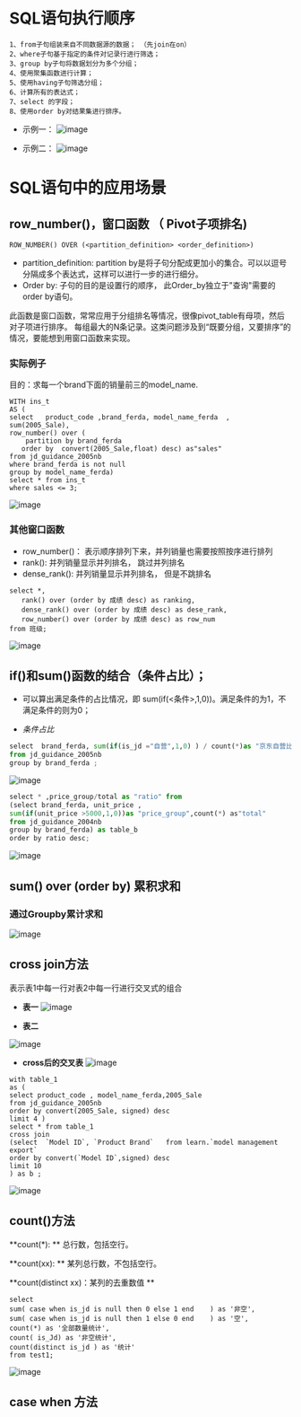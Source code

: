 # SQL语句执行顺序 

```
1、from子句组装来自不同数据源的数据； （先join在on）
2、where子句基于指定的条件对记录行进行筛选；
3、group by子句将数据划分为多个分组；
4、使用聚集函数进行计算；
5、使用having子句筛选分组；
6、计算所有的表达式；
7、select 的字段；
8、使用order by对结果集进行排序。
```
- 示例一：
![image](https://user-images.githubusercontent.com/65394762/114137365-a9c1bb00-993e-11eb-90e6-f601f58efbb9.png)

- 示例二： 
![image](https://user-images.githubusercontent.com/65394762/114671692-f2aab280-9d36-11eb-819e-1f40af915410.png)



# SQL语句中的应用场景
## row_number()，窗口函数  （ Pivot子项排名)
```ROW_NUMBER() OVER (<partition_definition> <order_definition>)```
  - partition_definition: partition by是将子句分配成更加小的集合。可以以逗号分隔成多个表达式，这样可以进行一步的进行细分。  
  - Order by: 子句的目的是设置行的顺序， 此Order_by独立于"查询"需要的order by语句。 
 
此函数是窗口函数，常常应用于分组排名等情况，很像pivot_table有母项，然后对子项进行排序。 
每组最大的N条记录。这类问题涉及到“既要分组，又要排序”的情况，要能想到用窗口函数来实现。

### 实际例子
目的：求每一个brand下面的销量前三的model_name.

```
WITH ins_t 
AS (
select   product_code ,brand_ferda, model_name_ferda  , sum(2005_Sale),
row_number() over (  
	partition by brand_ferda
   order by  convert(2005_Sale,float) desc) as"sales"
from jd_guidance_2005nb 
where brand_ferda is not null 
group by model_name_ferda)
select * from ins_t
where sales <= 3;
```
![image](https://user-images.githubusercontent.com/65394762/114490661-cfeda080-9c47-11eb-976d-c04f19d8d112.png)

### 其他窗口函数
- row_number()： 表示顺序排列下来，并列销量也需要按照按序进行排列
- rank():  并列销量显示并列排名， 跳过并列排名
- dense_rank(): 并列销量显示并列排名， 但是不跳排名

```
select *,
   rank() over (order by 成绩 desc) as ranking,
   dense_rank() over (order by 成绩 desc) as dese_rank,
   row_number() over (order by 成绩 desc) as row_num
from 班级;
```
![image](https://user-images.githubusercontent.com/65394762/114491975-3247a080-9c4a-11eb-80c8-f580c16b0378.png)



## if()和sum()函数的结合（条件占比）； 

- 可以算出满足条件的占比情况，即 sum(if(<条件>,1,0))。满足条件的为1，不满足条件的则为0； 

- *条件占比* 
``` python
select  brand_ferda, sum(if(is_jd ="自营",1,0) ) / count(*)as "京东自营比例"
from jd_guidance_2005nb
group by brand_ferda ;
```
![image](https://user-images.githubusercontent.com/65394762/117126991-1c06ad80-adce-11eb-891e-de819fa8b467.png)



``` python
select * ,price_group/total as "ratio" from
(select brand_ferda, unit_price ,
sum(if(unit_price >5000,1,0))as "price_group",count(*) as"total"
from jd_guidance_2004nb
group by brand_ferda) as table_b
order by ratio desc;
```

![image](https://user-images.githubusercontent.com/65394762/117125331-fc6e8580-adcb-11eb-828a-23ab8128e252.png)


## sum() over (order by) 累积求和



### 通过Groupby累计求和
![image](https://user-images.githubusercontent.com/65394762/117282230-145f0b80-ae97-11eb-836a-cca23554fb68.png)


## cross join方法
表示表1中每一行对表2中每一行进行交叉式的组合

- **表一**
![image](https://user-images.githubusercontent.com/65394762/116359576-8a2cfc80-a831-11eb-9903-5aae0b66289a.png)


- **表二**

![image](https://user-images.githubusercontent.com/65394762/116359702-ae88d900-a831-11eb-8195-1e6d54ab9269.png)

- **cross后的交叉表**
![image](https://user-images.githubusercontent.com/65394762/116359835-daa45a00-a831-11eb-9ef8-835a38739f9c.png)



```
with table_1
as (
select product_code , model_name_ferda,2005_Sale
from jd_guidance_2005nb
order by convert(2005_Sale, signed) desc 
limit 4 )
select * from table_1
cross join 
(select  `Model ID`, `Product Brand`   from learn.`model management export`
order by convert(`Model ID`,signed) desc
limit 10
) as b ;
```


![image](https://user-images.githubusercontent.com/65394762/116359084-f3604000-a830-11eb-8de4-794e8c31a5ee.png)


## count()方法
**count(*): ** 总行数，包括空行。

**count(xx): ** 某列总行数，不包括空行。 

**count(distinct xx)：某列的去重数值  **

```
select  
sum( case when is_jd is null then 0 else 1 end    ) as '非空',
sum( case when is_jd is null then 1 else 0 end    ) as '空',
count(*) as '全部数量统计',
count( is_Jd) as '非空统计',
count(distinct is_jd ) as '统计'
from test1;
```
![image](https://user-images.githubusercontent.com/65394762/148180372-713d05e9-594f-405a-b768-9b29237c48f8.png)

## case when 方法




